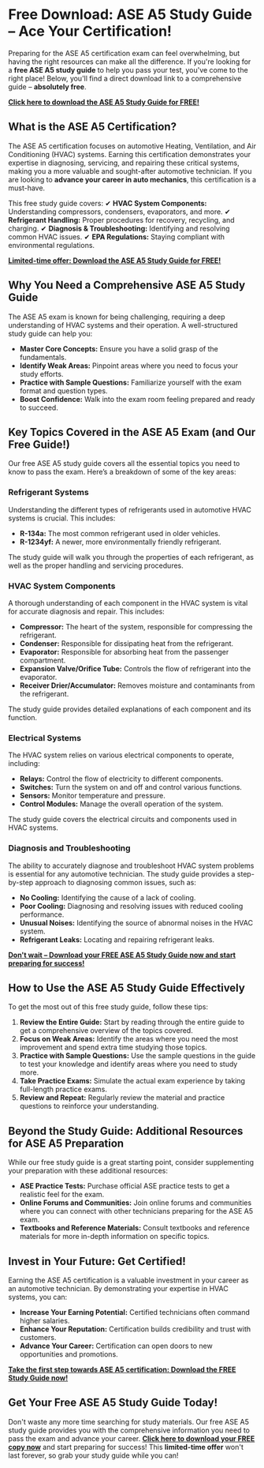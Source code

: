 # Free Download: ASE A5 Study Guide – Ace Your Certification!

Preparing for the ASE A5 certification exam can feel overwhelming, but having the right resources can make all the difference. If you're looking for a **free ASE A5 study guide** to help you pass your test, you've come to the right place! Below, you'll find a direct download link to a comprehensive guide – **absolutely free**.

[**Click here to download the ASE A5 Study Guide for FREE!**](https://udemywork.com/ase-a5-study-guide)

## What is the ASE A5 Certification?

The ASE A5 certification focuses on automotive Heating, Ventilation, and Air Conditioning (HVAC) systems. Earning this certification demonstrates your expertise in diagnosing, servicing, and repairing these critical systems, making you a more valuable and sought-after automotive technician. If you are looking to **advance your career in auto mechanics**, this certification is a must-have.

This free study guide covers:
✔ **HVAC System Components:** Understanding compressors, condensers, evaporators, and more.
✔ **Refrigerant Handling:** Proper procedures for recovery, recycling, and charging.
✔ **Diagnosis & Troubleshooting:** Identifying and resolving common HVAC issues.
✔ **EPA Regulations:** Staying compliant with environmental regulations.

[**Limited-time offer: Download the ASE A5 Study Guide for FREE!**](https://udemywork.com/ase-a5-study-guide)

## Why You Need a Comprehensive ASE A5 Study Guide

The ASE A5 exam is known for being challenging, requiring a deep understanding of HVAC systems and their operation. A well-structured study guide can help you:

*   **Master Core Concepts:** Ensure you have a solid grasp of the fundamentals.
*   **Identify Weak Areas:** Pinpoint areas where you need to focus your study efforts.
*   **Practice with Sample Questions:** Familiarize yourself with the exam format and question types.
*   **Boost Confidence:** Walk into the exam room feeling prepared and ready to succeed.

## Key Topics Covered in the ASE A5 Exam (and Our Free Guide!)

Our free ASE A5 study guide covers all the essential topics you need to know to pass the exam. Here’s a breakdown of some of the key areas:

### Refrigerant Systems

Understanding the different types of refrigerants used in automotive HVAC systems is crucial. This includes:

*   **R-134a:** The most common refrigerant used in older vehicles.
*   **R-1234yf:** A newer, more environmentally friendly refrigerant.

The study guide will walk you through the properties of each refrigerant, as well as the proper handling and servicing procedures.

### HVAC System Components

A thorough understanding of each component in the HVAC system is vital for accurate diagnosis and repair. This includes:

*   **Compressor:** The heart of the system, responsible for compressing the refrigerant.
*   **Condenser:** Responsible for dissipating heat from the refrigerant.
*   **Evaporator:** Responsible for absorbing heat from the passenger compartment.
*   **Expansion Valve/Orifice Tube:** Controls the flow of refrigerant into the evaporator.
*   **Receiver Drier/Accumulator:** Removes moisture and contaminants from the refrigerant.

The study guide provides detailed explanations of each component and its function.

### Electrical Systems

The HVAC system relies on various electrical components to operate, including:

*   **Relays:** Control the flow of electricity to different components.
*   **Switches:** Turn the system on and off and control various functions.
*   **Sensors:** Monitor temperature and pressure.
*   **Control Modules:** Manage the overall operation of the system.

The study guide covers the electrical circuits and components used in HVAC systems.

### Diagnosis and Troubleshooting

The ability to accurately diagnose and troubleshoot HVAC system problems is essential for any automotive technician. The study guide provides a step-by-step approach to diagnosing common issues, such as:

*   **No Cooling:** Identifying the cause of a lack of cooling.
*   **Poor Cooling:** Diagnosing and resolving issues with reduced cooling performance.
*   **Unusual Noises:** Identifying the source of abnormal noises in the HVAC system.
*   **Refrigerant Leaks:** Locating and repairing refrigerant leaks.

[**Don't wait – Download your FREE ASE A5 Study Guide now and start preparing for success!**](https://udemywork.com/ase-a5-study-guide)

## How to Use the ASE A5 Study Guide Effectively

To get the most out of this free study guide, follow these tips:

1.  **Review the Entire Guide:** Start by reading through the entire guide to get a comprehensive overview of the topics covered.
2.  **Focus on Weak Areas:** Identify the areas where you need the most improvement and spend extra time studying those topics.
3.  **Practice with Sample Questions:** Use the sample questions in the guide to test your knowledge and identify areas where you need to study more.
4.  **Take Practice Exams:** Simulate the actual exam experience by taking full-length practice exams.
5.  **Review and Repeat:** Regularly review the material and practice questions to reinforce your understanding.

## Beyond the Study Guide: Additional Resources for ASE A5 Preparation

While our free study guide is a great starting point, consider supplementing your preparation with these additional resources:

*   **ASE Practice Tests:** Purchase official ASE practice tests to get a realistic feel for the exam.
*   **Online Forums and Communities:** Join online forums and communities where you can connect with other technicians preparing for the ASE A5 exam.
*   **Textbooks and Reference Materials:** Consult textbooks and reference materials for more in-depth information on specific topics.

## Invest in Your Future: Get Certified!

Earning the ASE A5 certification is a valuable investment in your career as an automotive technician. By demonstrating your expertise in HVAC systems, you can:

*   **Increase Your Earning Potential:** Certified technicians often command higher salaries.
*   **Enhance Your Reputation:** Certification builds credibility and trust with customers.
*   **Advance Your Career:** Certification can open doors to new opportunities and promotions.

[**Take the first step towards ASE A5 certification: Download the FREE Study Guide now!**](https://udemywork.com/ase-a5-study-guide)

## Get Your Free ASE A5 Study Guide Today!

Don't waste any more time searching for study materials. Our free ASE A5 study guide provides you with the comprehensive information you need to pass the exam and advance your career. **[Click here to download your FREE copy now](https://udemywork.com/ase-a5-study-guide)** and start preparing for success! This **limited-time offer** won't last forever, so grab your study guide while you can!
